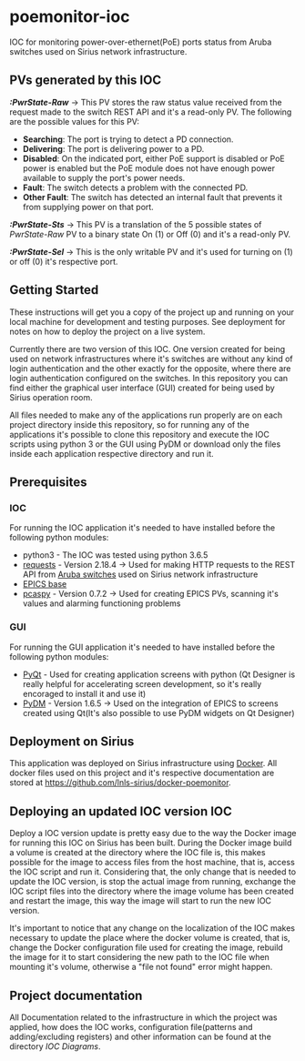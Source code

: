 # poemonitor-ioc

IOC for monitoring power-over-ethernet(PoE) ports status from Aruba switches used on Sirius network infrastructure.

## PVs generated by this IOC

**_<prefix>:PwrState-Raw_** -> This PV stores the raw status value received from the request made to the switch REST API and it's a read-only PV. The following are the possible values for this PV:

* **Searching**: The port is trying to detect a PD connection.
* **Delivering**: The port is delivering power to a PD.
* **Disabled**: On the indicated port, either PoE support is disabled or PoE power is enabled but the PoE module does not have enough power available to supply the port's power needs.
* **Fault**: The switch detects a problem with the connected PD.
* **Other Fault**: The switch has detected an internal fault that prevents it from supplying power on that port.

**_<prefix>:PwrState-Sts_** -> This PV is a translation of the 5 possible states of _PwrState-Raw_ PV to a binary state On (1) or Off (0) and it's a read-only PV.

**_<prefix>:PwrState-Sel_** -> This is the only writable PV and it's used for turning on (1) or off (0) it's respective port.

## Getting Started

These instructions will get you a copy of the project up and running on your local machine for development and testing purposes. See deployment for notes on how to deploy the project on a live system.

Currently there are two version of this IOC. One version created for being used on network infrastructures where it's switches are without any kind of login authentication and the other exactly for the opposite, where there are login authentication configured on the switches. In this repository you can find either the graphical user interface (GUI) created for being used by Sirius operation room.

All files needed to make any of the applications run properly are on each project directory inside this repository, so for running any of the applications it's possible to clone this repository and execute the IOC scripts using python 3 or the GUI using PyDM or download only the files inside each application respective directory and run it.

## Prerequisites

### IOC

For running the IOC application it's needed to have installed before the following python modules:

* python3 - The IOC was tested using python 3.6.5
* [requests](https://2.python-requests.org//en/master/) - Version 2.18.4 -> Used for making HTTP requests to the REST API from [Aruba switches](https://www.arubanetworks.com/products/networking/switches/) used on Sirius network infrastructure
* [EPICS base](https://epics.anl.gov/)
* [pcaspy](https://pcaspy.readthedocs.io/en/latest/) - Version 0.7.2 -> Used for creating EPICS PVs, scanning it's values and alarming functioning problems

### GUI

For running the GUI application it's needed to have installed before the following python modules:

* [PyQt](https://www.qt.io/qt-for-python) - Used for creating application screens with python (Qt Designer is really helpful for accelerating screen development, so it's really encoraged to install it and use it)
* [PyDM](https://slaclab.github.io/pydm/) - Version 1.6.5 -> Used on the integration of EPICS to screens created using Qt(It's also possible to use PyDM widgets on Qt Designer)

## Deployment on Sirius

This application was deployed on Sirius infrastructure using [Docker](https://www.docker.com/). All docker files used on this project and it's respective documentation  are stored at https://github.com/lnls-sirius/docker-poemonitor.

## Deploying an updated IOC version IOC

Deploy a IOC version update is pretty easy due to the way the Docker image for running this IOC on Sirius has been built. During the Docker image build a volume is created at the directory where the IOC file is, this makes possible for the image to access files from the host machine, that is, access the IOC script and run it. Considering that, the only change that is needed to update the IOC version, is stop the actual image from running, exchange the IOC script files into the directory where the image volume has been created and restart the image, this way the image will start to run the new IOC version.

It's important to notice that any change on the localization of the IOC makes necessary to update the place where the docker volume is created, that is, change the Docker configuration file used for creating the image, rebuild the image for it to start considering the new path to the IOC file when mounting it's volume, otherwise a "file not found" error might happen.

## Project documentation

All Documentation related to the infrastructure in which the project was applied, how does the IOC works, configuration file(patterns and adding/excluding registers) and other information can be found at the directory _IOC Diagrams_.
